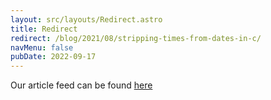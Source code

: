 ```yaml
---
layout: src/layouts/Redirect.astro
title: Redirect
redirect: /blog/2021/08/stripping-times-from-dates-in-c/
navMenu: false
pubDate: 2022-09-17
---
```

<div>
Our article feed can be found <a href="/blog/2021/08/stripping-times-from-dates-in-c/">here</a>
</div>
